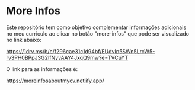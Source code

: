 # More Infos

Este repositório tem como objetivo complementar informações adicionais no meu curriculo ao clicar no botão "more-infos" que pode ser visualizado no link abaixo:

https://1drv.ms/b/c/f296cae31c1d94bf/EUdvIp5SWn5LrcW5-rv3PH0BPpJSG2IfNyvAAY4JxqQ9mw?e=TVCuYT

O link para as informações é:

https://moreinfosaboutmycv.netlify.app/
